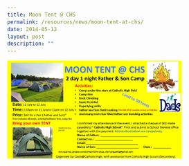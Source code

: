 ```yaml
---
title: Moon Tent @ CHS
permalink: /resources/news/moon-tent-at-chs/
date: 2014-05-12
layout: post
description: ""
---
```

<img src="/images/pn87.png" style="width:80%">